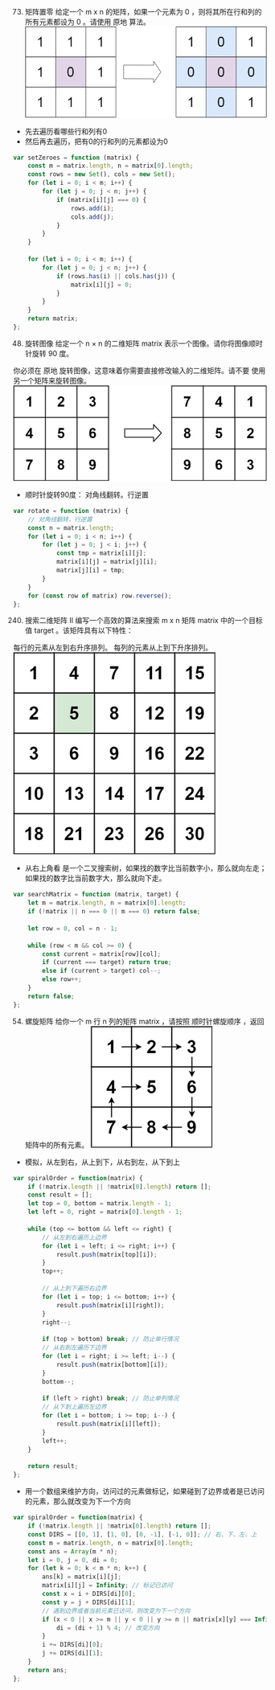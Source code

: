73. 矩阵置零
给定一个 m x n 的矩阵，如果一个元素为 0 ，则将其所在行和列的所有元素都设为 0 。请使用 原地 算法。
![alt text](image-10.png)
- 先去遍历看哪些行和列有0
- 然后再去遍历，把有0的行和列的元素都设为0

```js
var setZeroes = function (matrix) {
    const m = matrix.length, n = matrix[0].length;
    const rows = new Set(), cols = new Set();
    for (let i = 0; i < m; i++) {
        for (let j = 0; j < n; j++) {
            if (matrix[i][j] === 0) {
                rows.add(i);
                cols.add(j);
            }
        }
    }

    for (let i = 0; i < m; i++) {
        for (let j = 0; j < n; j++) {
            if (rows.has(i) || cols.has(j)) {
                matrix[i][j] = 0;
            }
        }
    }
    return matrix;
};
```
48. 旋转图像
给定一个 n × n 的二维矩阵 matrix 表示一个图像。请你将图像顺时针旋转 90 度。

你必须在 原地 旋转图像，这意味着你需要直接修改输入的二维矩阵。请不要 使用另一个矩阵来旋转图像。
![alt text](image-11.png)
- 顺时针旋转90度： 对角线翻转。行逆置

```js
var rotate = function (matrix) {
    // 对角线翻转，行逆置
    const n = matrix.length;
    for (let i = 0; i < n; i++) {
        for (let j = 0; j < i; j++) {
            const tmp = matrix[i][j];
            matrix[i][j] = matrix[j][i];
            matrix[j][i] = tmp;
        }
    }
    for (const row of matrix) row.reverse();
};
```
240. 搜索二维矩阵 II
编写一个高效的算法来搜索 m x n 矩阵 matrix 中的一个目标值 target 。该矩阵具有以下特性：

每行的元素从左到右升序排列。
每列的元素从上到下升序排列。
![alt text](image-12.png)
- 从右上角看 是一个二叉搜索树，如果找的数字比当前数字小，那么就向左走；如果找的数字比当前数字大，那么就向下走。

```js
var searchMatrix = function (matrix, target) {
    let m = matrix.length, n = matrix[0].length;
    if (!matrix || n === 0 || m === 0) return false;

    let row = 0, col = n - 1;

    while (row < m && col >= 0) {
        const current = matrix[row][col];
        if (current === target) return true;
        else if (current > target) col--;
        else row++;
    }
    return false;
};
```
54. 螺旋矩阵
给你一个 m 行 n 列的矩阵 matrix ，请按照 顺时针螺旋顺序 ，返回矩阵中的所有元素。
![alt text](image-13.png)
- 模拟，从左到右，从上到下，从右到左，从下到上
```js
var spiralOrder = function(matrix) {
    if (!matrix.length || !matrix[0].length) return [];
    const result = [];
    let top = 0, bottom = matrix.length - 1;
    let left = 0, right = matrix[0].length - 1;
    
    while (top <= bottom && left <= right) {
        // 从左到右遍历上边界
        for (let i = left; i <= right; i++) {
            result.push(matrix[top][i]);
        }
        top++;
        
        // 从上到下遍历右边界
        for (let i = top; i <= bottom; i++) {
            result.push(matrix[i][right]);
        }
        right--;
        
        if (top > bottom) break; // 防止单行情况
        // 从右到左遍历下边界
        for (let i = right; i >= left; i--) {
            result.push(matrix[bottom][i]);
        }
        bottom--;
        
        if (left > right) break; // 防止单列情况
        // 从下到上遍历左边界
        for (let i = bottom; i >= top; i--) {
            result.push(matrix[i][left]);
        }
        left++;
    }
    
    return result;
};
```
- 用一个数组来维护方向，访问过的元素做标记，如果碰到了边界或者是已访问的元素，那么就改变为下一个方向

```js
var spiralOrder = function(matrix) {
    if (!matrix.length || !matrix[0].length) return [];
    const DIRS = [[0, 1], [1, 0], [0, -1], [-1, 0]]; // 右、下、左、上
    const m = matrix.length, n = matrix[0].length;
    const ans = Array(m * n);
    let i = 0, j = 0, di = 0;
    for (let k = 0; k < m * n; k++) {
        ans[k] = matrix[i][j];
        matrix[i][j] = Infinity; // 标记已访问
        const x = i + DIRS[di][0];
        const y = j + DIRS[di][1];
        // 遇到边界或者当前元素已访问，则改变为下一个方向
        if (x < 0 || x >= m || y < 0 || y >= n || matrix[x][y] === Infinity) {
            di = (di + 1) % 4; // 改变方向
        }
        i += DIRS[di][0];
        j += DIRS[di][1];
    }
    return ans;
};
```
